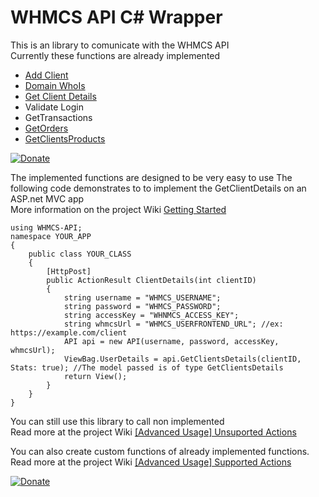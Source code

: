 # WHMCS API C# Wrapper

This is an library to comunicate with the WHMCS API<br/>
Currently these functions are already implemented

<ul>
  <li><a href="https://github.com/hitmanpt/whmcs-api/wiki/AddClient%28%29">Add Client</a></li>
  <li><a href="https://github.com/hitmanpt/whmcs-api/wiki/DomainWhoIs%28%29">Domain WhoIs</a></li>
  <li><a href="https://github.com/hitmanpt/whmcs-api/wiki/GetClientsDetails%28%29">Get Client Details</a></li>
  <li>Validate Login</li>
  <li>GetTransactions</li>
  <li><a href="https://github.com/hitmanpt/whmcs-api/wiki/GetOrders%28%29">GetOrders</a></li>
  <li><a href="https://github.com/hitmanpt/whmcs-api/wiki/GetClientsProducts%28%29">GetClientsProducts</a></li>
</ul>

[![Donate](https://img.shields.io/badge/Donate-PayPal-green.svg)](https://www.paypal.com/cgi-bin/webscr?cmd=_s-xclick&hosted_button_id=A3JFH2WA6U9YU)

The implemented functions are designed to be very easy to use
The following code demonstrates to to implement the GetClientDetails on an ASP.net MVC app<br />
More information on the project Wiki <a href="https://github.com/hitmanpt/whmcs-api/wiki/Getting-Started">Getting Started</a>

```
using WHMCS-API;
namespace YOUR_APP
{
    public class YOUR_CLASS
    {
        [HttpPost]
        public ActionResult ClientDetails(int clientID)
        {
            string username = "WHMCS_USERNAME";
            string password = "WHMCS_PASSWORD";
            string accessKey = "WHNMCS_ACCESS_KEY";
            string whmcsUrl = "WHMCS_USERFRONTEND_URL"; //ex: https://example.com/client
            API api = new API(username, password, accessKey, whmcsUrl);
            ViewBag.UserDetails = api.GetClientsDetails(clientID, Stats: true); //The model passed is of type GetClientsDetails
            return View();
        }
    }
}
```

You can still use this library to call non implemented<br />
Read more at the project Wiki <a href="https://github.com/hitmanpt/whmcs-api/wiki/%5BAdvanced-Usage%5D-Unsuported-Actions">[Advanced Usage] Unsuported Actions</a>


You can also create custom functions of already implemented functions.<br />
Read more at the project Wiki <a href="https://github.com/hitmanpt/whmcs-api/wiki/%5BAdvanced-Usage%5D-Supported-Actions">[Advanced Usage] Supported Actions</a>


[![Donate](https://img.shields.io/badge/Donate-PayPal-green.svg)](https://www.paypal.com/cgi-bin/webscr?cmd=_s-xclick&hosted_button_id=A3JFH2WA6U9YU)
